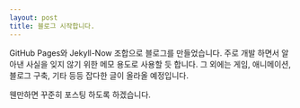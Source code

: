 ```yaml
---
layout: post
title: 블로그 시작합니다.
---
```


GitHub Pages와 Jekyll-Now 조합으로 블로그를 만들었습니다.
주로 개발 하면서 알아낸 사실을 잊지 않기 위한 메모 용도로 사용할 듯 합니다.
그 외에는 게임, 애니메이션, 블로그 구축, 기타 등등 잡다한 글이 올라올 예정입니다.

웬만하면 꾸준히 포스팅 하도록 하겠습니다.
